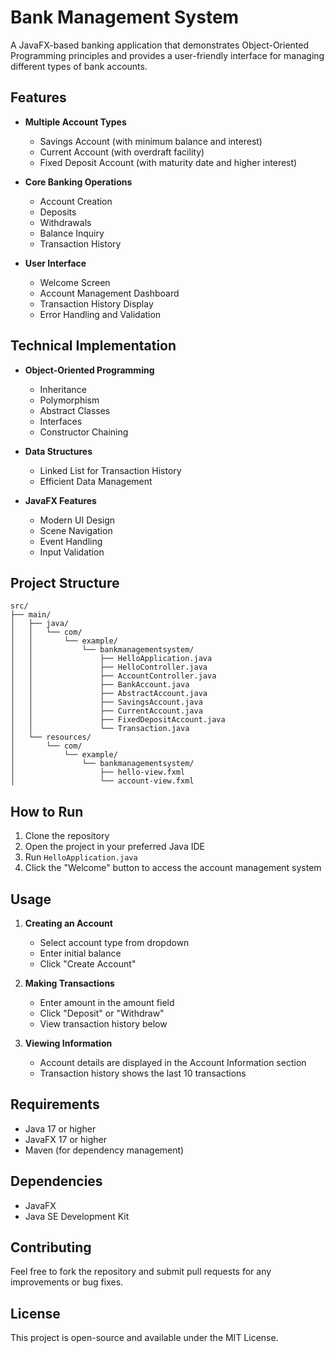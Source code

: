 # Bank Management System

A JavaFX-based banking application that demonstrates Object-Oriented Programming principles and provides a user-friendly interface for managing different types of bank accounts.

## Features

- **Multiple Account Types**
  - Savings Account (with minimum balance and interest)
  - Current Account (with overdraft facility)
  - Fixed Deposit Account (with maturity date and higher interest)

- **Core Banking Operations**
  - Account Creation
  - Deposits
  - Withdrawals
  - Balance Inquiry
  - Transaction History

- **User Interface**
  - Welcome Screen
  - Account Management Dashboard
  - Transaction History Display
  - Error Handling and Validation

## Technical Implementation

- **Object-Oriented Programming**
  - Inheritance
  - Polymorphism
  - Abstract Classes
  - Interfaces
  - Constructor Chaining

- **Data Structures**
  - Linked List for Transaction History
  - Efficient Data Management

- **JavaFX Features**
  - Modern UI Design
  - Scene Navigation
  - Event Handling
  - Input Validation

## Project Structure

```
src/
├── main/
│   ├── java/
│   │   └── com/
│   │       └── example/
│   │           └── bankmanagementsystem/
│   │               ├── HelloApplication.java
│   │               ├── HelloController.java
│   │               ├── AccountController.java
│   │               ├── BankAccount.java
│   │               ├── AbstractAccount.java
│   │               ├── SavingsAccount.java
│   │               ├── CurrentAccount.java
│   │               ├── FixedDepositAccount.java
│   │               └── Transaction.java
│   └── resources/
│       └── com/
│           └── example/
│               └── bankmanagementsystem/
│                   ├── hello-view.fxml
│                   └── account-view.fxml
```

## How to Run

1. Clone the repository
2. Open the project in your preferred Java IDE
3. Run `HelloApplication.java`
4. Click the "Welcome" button to access the account management system

## Usage

1. **Creating an Account**
   - Select account type from dropdown
   - Enter initial balance
   - Click "Create Account"

2. **Making Transactions**
   - Enter amount in the amount field
   - Click "Deposit" or "Withdraw"
   - View transaction history below

3. **Viewing Information**
   - Account details are displayed in the Account Information section
   - Transaction history shows the last 10 transactions

## Requirements

- Java 17 or higher
- JavaFX 17 or higher
- Maven (for dependency management)

## Dependencies

- JavaFX
- Java SE Development Kit

## Contributing

Feel free to fork the repository and submit pull requests for any improvements or bug fixes.

## License

This project is open-source and available under the MIT License. 